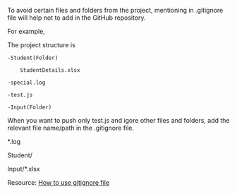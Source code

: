 To avoid certain files and folders from the project, mentioning in .gitignore file will help not to add in the GitHub repository.

For example,

The project structure is 

    -Student(Folder)
    
        StudentDetails.xlsx
        
    -special.log
    
    -test.js
    
    -Input(Folder)

When you want to push only test.js and igore other files and folders, add the relevant file name/path in the .gitignore file.

  *.log
  
  Student/
  
  Input/*.xlsx


  Resource: [How to use gitignore file](https://www.youtube.com/watch?v=1Qk8jrBrp9o)
